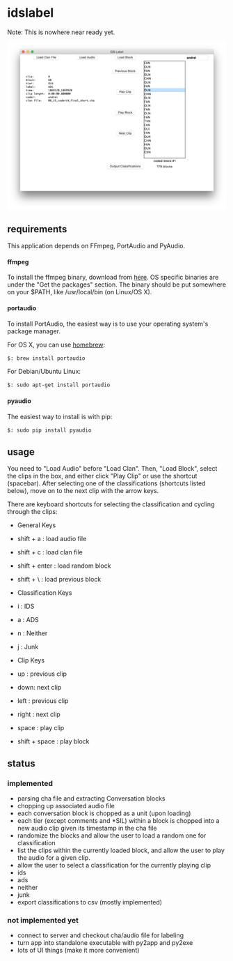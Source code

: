 # idslabel

Note: This is nowhere near ready yet.

![IDSLabel](screenshot.png)


## requirements

This application depends on FFmpeg, PortAudio and PyAudio.

#### ffmpeg
To install the ffmpeg binary, download from [here](https://www.ffmpeg.org/download.html). OS specific binaries are under the "Get the packages" section. The binary should be put somewhere on your $PATH, like /usr/local/bin (on Linux/OS X).

#### portaudio
To install PortAudio, the easiest way is to use your operating system's package manager.

For OS X, you can use [homebrew](http://brew.sh/):
```bash
$: brew install portaudio
```

For Debian/Ubuntu Linux:
```bash
$: sudo apt-get install portaudio
```

#### pyaudio

The easiest way to install is with pip:
```bash
$: sudo pip install pyaudio
```

## usage

You need to "Load Audio" before "Load Clan". Then, "Load Block", select the clips in the box, and either click "Play Clip" or use the shortcut
(spacebar). After selecting one of the classifications (shortcuts listed below), move on to the next clip with the arrow keys.


There are keyboard shortcuts for selecting the classification and cycling through the clips:

- General Keys
 - shift + a : load audio file
 - shift + c : load clan file
 - shift + enter : load random block
 - shift + \ : load previous block

- Classification Keys
 - i : IDS
 - a : ADS
 - n : Neither
 - j : Junk

- Clip Keys
 - up : previous clip
 - down: next clip
 - left          : previous clip
 - right         : next clip
 - space         : play clip
 - shift + space : play block


## status

### implemented

- parsing cha file and extracting Conversation blocks
- chopping up associated audio file
 - each conversation block is chopped as a unit (upon loading)
 - each tier (except comments and *SIL) within a block is chopped into a new audio clip given its timestamp in the cha file
- randomize the blocks and allow the user to load a random one for classification
- list the clips within the currently loaded block, and allow the user to play the audio for a given clip.
- allow the user to select a classification for the currently playing clip
 - ids
 - ads
 - neither
 - junk
- export classifications to csv (mostly implemented)

### not implemented yet

- connect to server and checkout cha/audio file for labeling
- turn app into standalone executable with py2app and py2exe
- lots of UI things (make it more convenient)
